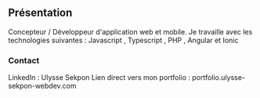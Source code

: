 ## Présentation

Concepteur / Développeur d'application web et mobile. Je travaille avec les technologies suivantes : Javascript , Typescript , PHP , Angular et Ionic


### Contact
LinkedIn : Ulysse Sekpon
Lien direct vers mon portfolio : portfolio.ulysse-sekpon-webdev.com
